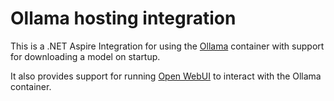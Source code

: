 # Ollama hosting integration

This is a .NET Aspire Integration for using the [Ollama](https://ollama.com) container with support for downloading a model on startup.

It also provides support for running [Open WebUI](https://openwebui.com) to interact with the Ollama container.

